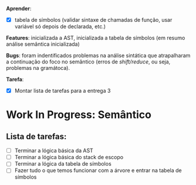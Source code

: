 **Aprender**:

- [x] tabela de símbolos (validar sintaxe de chamadas de função, usar variável só depois de declarada, etc.)

**Features**: inicializada a AST, inicializada a tabela de símbolos (em resumo análise semântica inicializada)

**Bugs**: foram indentificados problemas na análise sintática que atrapalharam a continuação do foco no semântico (erros de _shift/reduce_, ou seja, problemas na gramátoca).

**Tarefa**:

- [x] Montar lista de tarefas para a entrega 3

# Work In Progress: Semântico

## Lista de tarefas:

- [ ] Terminar a lógica básica da AST
- [ ] Terminar a lógica básica do stack de escopo
- [ ] Terminar a lógica da tabela de símbolos
- [ ] Fazer tudo o que temos funcionar com a árvore e entrar na tabela de símbolos
